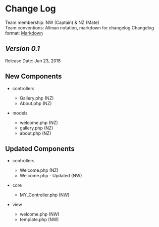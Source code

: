 # Change Log

Team membership:  NW (Captain) & NZ (Mate)  
Team conventions: Allman notation, markdown for changelog
Changelog format: [Markdown](https://github.com/adam-p/markdown-here/wiki/Markdown-Cheatsheet) 

## *Version 0.1*

Release Date: Jan 23, 2018

## New Components

-   controllers

    -   Gallery.php (NZ)
    -   About.php (NZ)
    
-   models
    
    -   welcome.php (NZ)
    -   gallery.php (NZ)
    -   about.php (NZ)
    
## Updated Components

-   controllers

    -   Welcome.php (NZ)
	-   Welcome.php - Updated (NW) 

-   core

    -   MY_Controller.php (NW)
	
-   view

    -   welcome.php (NW)
	-   template.php (NW)